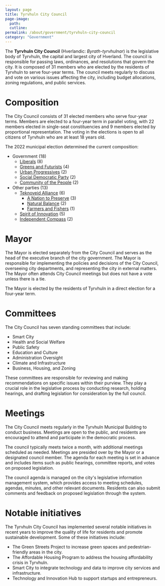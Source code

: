 ```yaml
---
layout: page
title: Tyrvhuln City Council
page-image: 
  path:  
  cutline: 
permalink: /about/government/tyrvhuln-city-council
category: "Government"
---
```


The **Tyrvhuln City Council** (Hverlandic: *Byrath-tyrvhulnar*) is the legislative body of Tyrvhuln, the capital and largest city of Hverland. The council is responsible for passing laws, ordinances, and resolutions that govern the city. It is composed of 31 members who are elected by the residents of Tyrvhuln to serve four-year terms. The council meets regularly to discuss and vote on various issues affecting the city, including budget allocations, zoning regulations, and public services.

# Composition

The City Council consists of 31 elected members who serve four-year terms. Members are elected to a four-year term in parallel voting, with 22 members elected in single-seat constituencies and 9 members elected by proportional representation. The voting in the elections is open to all citizens of Tyrvhuln who are at least 18 years old. 

The 2022 municipal election determined the current composition:
* Government (18)
    * <span class="party-stripe party-as"></span><a href="{{ '/about/party/as' | relative_url }}">Liberals</a> (8)
    * <span class="party-stripe party-ks"></span><a href="{{ '/about/party/ks' | relative_url }}">Greens and Futurists</a> (4)
    * <span class="party-stripe party-is"></span><a href="{{ '/about/party/is' | relative_url }}">Urban Progressives</a> (2)
    * <span class="party-stripe party-ids"></span><a href="{{ '/about/party/ids' | relative_url }}">Social Democratic Party</a> (2)
    * <span class="party-stripe party-ik"></span><a href="{{ '/about/party/ik' | relative_url }}">Community of the People</a> (2)
* Other parties (13)
  * <a href="{{ '/about/party/tai' | relative_url }}">Teknoveid Alliance</a> (6)
    * <span class="party-stripe party-pi"></span><a href="{{ '/about/party/pi' | relative_url }}">A Nation to Preserve</a> (3)
    * <span class="party-stripe party-pn"></span><a href="{{ '/about/party/pn' | relative_url }}">Natural Balance</a> (2)
    * <span class="party-stripe party-na"></span><a href="{{ '/about/party/na' | relative_url }}">Farmers and Fishers</a> (1)
  * <span class="party-stripe party-pa"></span><a href="{{ '/about/party/pa' | relative_url }}">Spirit of Innovation</a> (5)
  * <span class="party-stripe party-nq"></span><a href="{{ '/about/party/nq' | relative_url }}">Independent Compass</a> (2)

# Mayor
The Mayor is elected separately from the City Council and serves as the head of the executive branch of the city government. The Mayor is responsible for implementing the policies and decisions of the City Council, overseeing city departments, and representing the city in external matters. The Mayor often attends City Council meetings but does not have a vote unless there is a tie.

The Mayor is elected by the residents of Tyrvhuln in a direct election for a four-year term.

# Committees
The City Council has seven standing committees that include:
* Smart City
* Health and Social Welfare
* Public Safety
* Education and Culture
* Administration Oversight
* Climate and Infrastructure
* Business, Housing, and Zoning

These committees are responsible for reviewing and making recommendations on specific issues within their purview. They play a crucial role in the legislative process by conducting research, holding hearings, and drafting legislation for consideration by the full council.

# Meetings
The City Council meets regularly in the Tyrvhuln Municipal Building to conduct business. Meetings are open to the public, and residents are encouraged to attend and participate in the democratic process. 

The council typically meets twice a month, with additional meetings scheduled as needed. Meetings are presided over by the Mayor or a designated council member. The agenda for each meeting is set in advance and includes items such as public hearings, committee reports, and votes on proposed legislation.

The council agenda is managed on the city's legislative information management system, which provides access to meeting schedules, agendas, minutes, and other relevant documents. Residents can also submit comments and feedback on proposed legislation through the system.

# Notable initiatives
The Tyrvhuln City Council has implemented several notable initiatives in recent years to improve the quality of life for residents and promote sustainable development. Some of these initiatives include:
* The Green Streets Project to increase green spaces and pedestrian-friendly areas in the city.
* The Affordable Housing Program to address the housing affordability crisis in Tyrvhuln.
* Smart City to integrate technology and data to improve city services and infrastructure.
* Technology and Innovation Hub to support startups and entrepreneurs.
